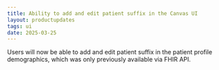 ```yaml
---
title: Ability to add and edit patient suffix in the Canvas UI
layout: productupdates
tags: ui
date: 2025-03-25
---
```


Users will now be able to add and edit patient suffix in the patient profile demographics, which was only previously available via FHIR API.